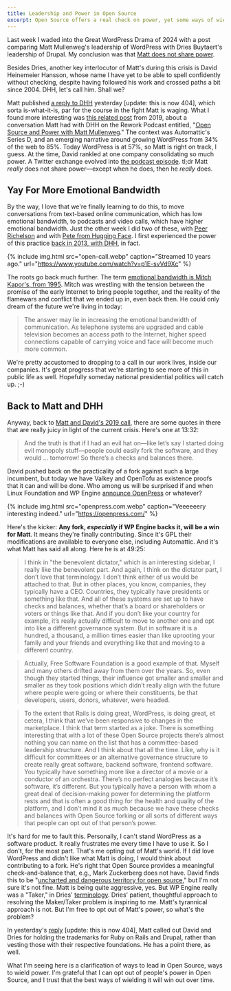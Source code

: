 ```yaml
---
title: Leadership and Power in Open Source
excerpt: Open Source offers a real check on power, yet some ways of wielding power in Open Source are still better than others.
---
```


Last week I waded into the Great WordPress Drama of 2024 with a post comparing
Matt Mullenweg's leadership of WordPress with Dries Buytaert's leadership of
Drupal. My conclusion was that [Matt does not share power](/2024/a-tale-of-two-leaders/).

Besides Dries, another key interlocutor of Matt's during this crisis is David
Heinemeier Hansson, whose name I have yet to be able to spell confidently
without checking, despite having followed his work and crossed paths a bit
since 2004.  DHH, let's call him. Shall we?

Matt published [a reply to DHH](https://ma.tt/2024/10/on-dhh/) yesterday
[update: this is now 404], which sorta is-what-it-is, par for the course in the
fight Matt is waging. What I found more interesting was [this related
post](https://ma.tt/2019/10/debating-oss-with-dhh/) from 2019, about a
conversation Matt had with DHH on the Rework Podcast entitled, "[Open Source
and Power with Matt
Mullenweg](https://37signals.com/podcast/open-source-and-power-with-matt-mullenweg/)."
The context was Automattic's Series D, and an emerging narrative around growing
WordPress from 34% of the web to 85%. Today WordPress is at 57%, so Matt is
right on track, I guess. At the time, David rankled at one company
consolidating so much power. A Twitter exchange evolved into [the podcast
episode](https://37signals.com/podcast/open-source-and-power-with-matt-mullenweg/).
tl;dr Matt _really_ does not share power&mdash;except when he does, then he
_really_ does.

## Yay For More Emotional Bandwidth

By the way, I love that we're finally learning to do this, to move
conversations from text-based online communication, which has low emotional
bandwidth, to podcasts and video calls, which have higher emotional bandwidth.
Just the other week I did two of these, with [Peer
Richelson](https://x.com/chadwhitacre_/status/1839348202660638802) and with
[Pete from Hugging Face](https://www.youtube.com/watch?v=QdUfB-hBoqk).  I first
experienced the power of this practice [back in 2013, with
DHH](https://www.youtube.com/watch?v=p1E-svVd9Xc), in fact.

{% include img.html src="open-call.webp" caption="Streamed 10 years ago." url="https://www.youtube.com/watch?v=p1E-svVd9Xc" %}

The roots go back much further. The term [emotional bandwidth is Mitch Kapor's,
from 1995](https://tricycle.org/magazine/emotional-bandwidth/). Mitch was
wrestling with the tension between the promise of the early Internet to bring
people together, and the reality of the flamewars and conflict that we ended up
in, even back then. He could only dream of the future we're living in today:

> The answer may lie in increasing the emotional bandwidth of communication. As
> telephone systems are upgraded and cable television becomes an access path to
> the Internet, higher speed connections capable of carrying voice and face
> will become much more common.

We're pretty accustomed to dropping to a call in our work lives, inside our
companies. It's great progress that we're starting to see more of this in
public life as well. Hopefully someday national presidential politics will
catch up. ;-)

## Back to Matt and DHH

Anyway, back to [Matt and David's 2019
call](https://37signals.com/podcast/open-source-and-power-with-matt-mullenweg/),
there are some quotes in there that are really juicy in light of the current
crisis. Here's one at 13:32:

> And the truth is that if I had an evil hat on—like let’s say I started doing
> evil monopoly stuff—people could easily fork the software, and they would ...
> tomorrow! So there’s a checks and balances there.

David pushed back on the practicality of a fork against such a large incumbent,
but today we have Valkey and OpenTofu as existence proofs that it can and will be
done. Who among us will be surprised if and when Linux Foundation and WP Engine
[announce OpenPress](https://x.com/jessethanley/status/1839087749271531655) or
whatever?

{% include img.html src="openpress.com.webp" caption="Veeeeeery interesting indeed." url="https://openpress.com/" %}

Here's the kicker: **Any fork, _especially_ if WP Engine backs it, will be a
win for Matt**. It means they're finally contributing. Since it's GPL their
modifications are available to everyone else, including Automattic. And it's
what Matt has said all along. Here he is at 49:25:

> I think in "the benevolent dictator," which is an interesting sidebar, I really
> like the benevolent part. And again, I think on the dictator part, I don’t
> love that terminology. I don’t think either of us would be attached to that.
> But in other places, you know, companies, they typically have a CEO.
> Countries, they typically have presidents or something like that. And all of
> these systems are set up to have checks and balances, whether that’s a board
> or shareholders or voters or things like that. And if you don’t like your
> country for example, it’s really actually difficult to move to another one
> and opt into like a different governance system. But in software it is a
> hundred, a thousand, a million times easier than like uprooting your family
> and your friends and everything like that and moving to a different country.

> Actually, Free Software Foundation is a good example of that. Myself
> and many others drifted away from them over the years. So, even though they
> started things, their influence got smaller and smaller and smaller as they
> took positions which didn’t really align with the future where people were
> going or where their constituents, be that developers, users, donors,
> whatever, were headed.

> To the extent that Rails is doing great, WordPress, is doing great, et
> cetera, I think that we’ve been responsive to changes in the marketplace. I
> think that term started as a joke. There is something interesting that with a
> lot of these Open Source projects there’s almost nothing you can name on the
> list that has a committee-based leadership structure. And I think about that
> all the time. Like, why is it difficult for committees or an alternative
> governance structure to create really great software, backend software,
> frontend software. You typically have something more like a director of a
> movie or a conductor of an orchestra. There’s no perfect analogies because
> it’s software, it’s different. But you typically have a person with whom a
> great deal of decision-making power for determining the platform rests and
> that is often a good thing for the health and quality of the platform, and I
> don’t mind it as much because we have these checks and balances with Open
> Source forking or all sorts of different ways that people can opt out of that
> person’s power.

It's hard for me to fault this. Personally, I can't stand WordPress as a
software product. It really frustrates me every time I have to use it. So I
don't, for the most part. That's me opting out of Matt's world. If I did love
WordPress and didn't like what Matt is doing, I would think about contributing
to a fork. He's right that Open Source provides a meaningful check-and-balance
that, e.g., Mark Zuckerberg does not have. David finds this to be "[uncharted
and dangerous territory for open
source](https://x.com/dhh/status/1845197490829889605)," but I'm not sure it's
not fine. Matt is being quite aggressive, yes. But WP Engine really was a
"Taker," in Dries'
[terminology](https://dri.es/solving-the-maker-taker-problem). Dries' patient,
thoughtful approach to resolving the Maker/Taker problem is inspiring to me.
Matt's tyrannical approach is not. But I'm free to opt out of Matt's power, so
what's the problem?

In yesterday's [reply](https://ma.tt/2024/10/on-dhh/) [update: this is now
404], Matt called out David and Dries for holding the trademarks for Ruby on
Rails and Drupal, rather than vesting those with their respective foundations.
He has a point there, as well.

What I'm seeing here is a clarification of ways to lead in Open Source, ways to
wield power. I'm grateful that I can opt out of people's power in Open Source,
and I trust that the best ways of wielding it will win out over time.
